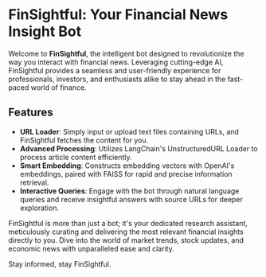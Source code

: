# FinSightful: Your Financial News Insight Bot

Welcome to **FinSightful**, the intelligent bot designed to revolutionize the way you interact with financial news. Leveraging cutting-edge AI, FinSightful provides a seamless and user-friendly experience for professionals, investors, and enthusiasts alike to stay ahead in the fast-paced world of finance.

## Features

- **URL Loader**: Simply input or upload text files containing URLs, and FinSightful fetches the content for you.
- **Advanced Processing**: Utilizes LangChain's UnstructuredURL Loader to process article content efficiently.
- **Smart Embedding**: Constructs embedding vectors with OpenAI's embeddings, paired with FAISS for rapid and precise information retrieval.
- **Interactive Queries**: Engage with the bot through natural language queries and receive insightful answers with source URLs for deeper exploration.

FinSightful is more than just a bot; it's your dedicated research assistant, meticulously curating and delivering the most relevant financial insights directly to you. Dive into the world of market trends, stock updates, and economic news with unparalleled ease and clarity.

Stay informed, stay FinSightful.
